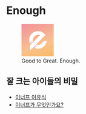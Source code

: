# Enough

<figure style="">
  <img src="./resources/logo-512.jpg" alt="logo image of enough company" style="width:20%;">
  <figcaption>Good to Great. Enough.</figcaption>
</figure>

## 잘 크는 아이들의 비밀

- [이너프 이유식](https://enoughbox.shop/)
- [이너프가 무엇인가요?](https://www.notion.so/enoughu/fd096c1545ee4c41bc9c1582f6277070)
